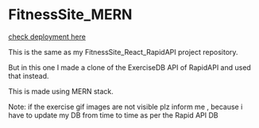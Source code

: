 ﻿# FitnessSite_MERN

 [check deployment here](https://gaven-fitness.vercel.app/)

 This is the same as my FitnessSite_React_RapidAPI project repository.

 But in this one I made a clone of the ExerciseDB API of RapidAPI and used that instead.

 This is made using MERN stack.

 Note: if the exercise gif images are not visible plz inform me , because i have to update my DB from time to time as per the Rapid API DB 
